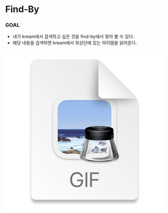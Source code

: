 # Find-By

### GOAL
- 내가 kream에서 검색하고 싶은 것을 find-by에서 찾아 볼 수 있다.
- 해당 내용을 검색하면 kream에서 최상단에 있는 아이템을 읽어온다.

 

![img.png](readme_image/img.png)